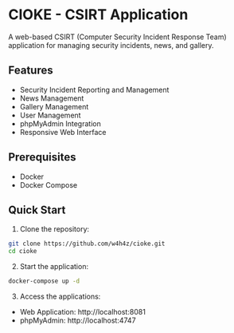 # CIOKE - CSIRT Application

A web-based CSIRT (Computer Security Incident Response Team) application for managing security incidents, news, and gallery.

## Features

- Security Incident Reporting and Management
- News Management
- Gallery Management
- User Management
- phpMyAdmin Integration
- Responsive Web Interface

## Prerequisites

- Docker
- Docker Compose

## Quick Start

1. Clone the repository:
```bash
git clone https://github.com/w4h4z/cioke.git
cd cioke
```

2. Start the application:
```bash
docker-compose up -d
```

3. Access the applications:
- Web Application: http://localhost:8081
- phpMyAdmin: http://localhost:4747
